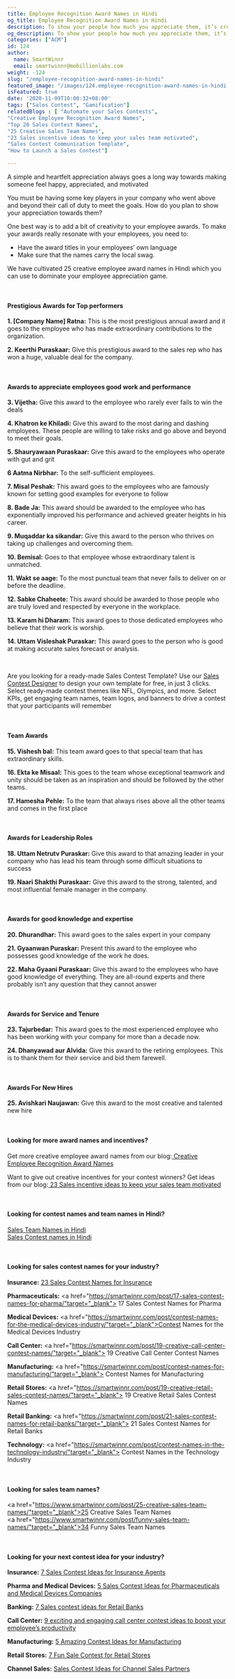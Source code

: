 ```yaml
---
title: Employee Recognition Award Names in Hindi
og_title: Employee Recognition Award Names in Hindi
description: To show your people how much you appreciate them, it’s crucial that you put in some thought and creativity into your employee recognition awards. Here’s a list of 25 creative employee award names in Hindi which you use to dominate your employee appreciation game.
og_description: To show your people how much you appreciate them, it’s crucial that you put in some thought and creativity into your employee recognition awards. Here’s a list of 25 creative employee award names in Hindi which you use to dominate your employee appreciation game.
categories: ["ACM"]
id: 124
author:
  name: SmartWinnr
  email: smartwinnr@mobillionlabs.com
weight: -124
slug: "/employee-recognition-award-names-in-hindi"
featured_image: "/images/124.employee-recognition-award-names-in-hindi.jpg"
isFeatured: true
date: '2020-11-09T10:00:32+08:00'
tags: ["Sales Contest", "Gamification"]
relatedBlogs : [ "Automate your Sales Contests",
"Creative Employee Recognition Award Names",
"Top 20 Sales Contest Names",
"25 Creative Sales Team Names",
"23 Sales incentive ideas to keep your sales team motivated",
"Sales Contest Communication Template", 
"How to Launch a Sales Contest"]

---
```


A simple and heartfelt appreciation always goes a long way towards making someone feel happy, appreciated, and motivated

You must be having some key players in your company who went above and beyond their call of duty to meet the goals. How do you plan to show your appreciation towards them? 

One best way is to add a bit of creativity to your employee awards. To make your awards really resonate with your employees, you need to:

* Have the award titles in your employees’ own language
* Make sure that the names carry the local swag.

We have cultivated 25 creative employee award names in Hindi which you can use to dominate your employee appreciation game. 

<br>

<div>
  <h4><b>Prestigious Awards for Top performers</b></h4>
</div>

**1. [Company Name] Ratna:** This is the most prestigious annual award and it goes to the employee who has made extraordinary contributions to the organization.

**2. Keerthi Puraskaar:** Give this prestigious award to the sales rep who has won a huge, valuable deal for the company.

<br>
<div>
  <h4><b>Awards to appreciate employees good work and performance</b></h4>
</div>

**3. Vijetha:** Give this award to the employee who rarely ever fails to win the deals

**4. Khatron ke Khiladi:** Give this award to the most daring and dashing employees. These people are willing to take risks and go above and beyond to meet their goals.

**5. Shauryawaan Puraskaar:** Give this award to the employees who operate with gut and grit

**6 Aatma Nirbhar:** To the self-sufficient employees.

**7. Misal Peshak:** This award goes to the employees who are famously known for setting good examples for everyone to follow

**8. Bade Ja:** This award should be awarded to the employee who has exponentially improved his performance and achieved greater heights in his career.

**9. Muqaddar ka sikandar:** Give this award to the person who thrives on taking up challenges and overcoming them.

**10. Bemisal:** Goes to that employee whose extraordinary talent is unmatched.

**11. Wakt se aage:** To the most punctual team that never fails to deliver on or before the deadline.

**12. Sabke Chaheete:** This award should be awarded to those people who are truly loved and respected by everyone in the workplace.

**13. Karam hi Dharam:** This award goes to those dedicated employees who believe that their work is worship.

**14. Uttam Visleshak Puraskar:** This award goes to the person who is good at making accurate sales forecast or analysis.

<br>

<div class="ml_pro_tip ml-margin-top10 ml-margin-bottom10">
  <p>Are you looking for a ready-made Sales Contest Template? Use our <a href="https://tools.smartwinnr.com/sales-contest-template/industry" target="_blank"> Sales Contest Designer</a> to design your own template for free, in just 3 clicks. Select ready-made contest themes like NFL, Olympics, and more. Select KPIs, get engaging team names, team logos, and banners to drive a contest that your participants will remember</p>
</div>

<br>

<div>
  <h4><b>Team Awards</b></h4>
</div>

**15. Vishesh bal:** This team award goes to that special team that has extraordinary skills.

**16. Ekta ke Misaal:** This goes to the team whose exceptional teamwork and unity should be taken as an inspiration and should be followed by the other teams.

**17. Hamesha Pehle:** To the team that always rises above all the other teams and comes in the first place

<br>

<div>
  <h4><b>Awards for Leadership Roles</b></h4>
</div>

**18. Uttam Netrutv Puraskar:** Give this award to that amazing leader in your company who has lead his team through some difficult situations to success

**19. Naari Shakthi Puraskaar:** Give this award to the strong, talented, and most influential female manager in the company.

<br>

<div>
  <h4><b>Awards for good knowledge and expertise</b></h4>
</div>

**20. Dhurandhar:** This award goes to the sales expert in your company

**21. Gyaanwan Puraskar:** Present this award to the employee who possesses good knowledge of the work he does.

**22. Maha Gyaani Puraskaar:** Give this award to the employees who have good knowledge of everything. They are all-round experts and there probably isn’t any question that they cannot answer

<br>
<div>
  <h4><b>Awards for Service and Tenure</b></h4>
</div>

**23. Tajurbedar:** This award goes to the most experienced employee who has been working with your company for more than a decade now.

**24. Dhanyawad aur Alvida:** Give this award to the retiring employees. This is to thank them for their service and bid them farewell.

<br>
<div>
  <h4><b>Awards For New Hires</b></h4>
</div>

**25. Avishkari Naujawan:** Give this award to the most creative and talented new hire

<br>

#### **Looking for more award names and incentives?**

Get more creative employee award names from our blog:<a href="https://smartwinnr.com/post/creative-employee-recognition-award-names/" target="_blank"> Creative Employee Recognition Award Names</a>

Want to give out creative incentives for your contest winners? Get ideas from our blog:<a href="https://www.smartwinnr.com/post/sales-incentive-ideas-to-keep-your-sales-team-motivated/"> 23 Sales incentive ideas to keep your sales team motivated </a>

<br>

#### **Looking for contest names and team names in Hindi?**

<a href="https://smartwinnr.com/post/sales-team-names-in-hindi/" target="_blank">Sales Team Names in Hindi</a>
<br>
<a href="https://smartwinnr.com/post/sales-contest-names-in-hindi/" target="_blank">Sales Contest names in Hindi</a>

<br>

#### **Looking for sales contest names for your industry?**

**Insurance:** <a href="https://www.smartwinnr.com/post/sales-contests-for-the-insurance-agents/" target="_blank">23 Sales Contest Names for Insurance</a>

**Pharmaceuticals:** <a href="https://smartwinnr.com/post/17-sales-contest-names-for-pharma/"target="_blank"> 17 Sales Contest Names for Pharma</a>

**Medical Devices:** <a href="https://smartwinnr.com/post/contest-names-for-the-medical-devices-industry/"target="_blank">Contest Names for the Medical Devices Industry</a>

**Call Center:** <a href="https://smartwinnr.com/post/19-creative-call-center-contest-names/"target="_blank"> 19 Creative Call Center Contest Names</a>

**Manufacturing:** <a href="https://smartwinnr.com/post/contest-names-for-manufacturing/"target="_blank"> Contest Names for Manufacturing </a>

**Retail Stores:** <a href="https://smartwinnr.com/post/19-creative-retail-sales-contest-names/"target="_blank"> 19 Creative Retail Sales Contest Names</a>

**Retail Banking:** <a href="https://smartwinnr.com/post/21-sales-contest-names-for-retail-banks/"target="_blank"> 21 Sales Contest Names for Retail Banks</a>

**Technology:** <a href="https://smartwinnr.com/post/contest-names-in-the-technology-industry/"target="_blank"> Contest Names in the Technology Industry </a>

<br>

#### **Looking for sales team names?**

<a href="https://www.smartwinnr.com/post/25-creative-sales-team-names/"target="_blank">25 Creative Sales Team Names</a><br>
<a href="https://www.smartwinnr.com/post/funny-sales-team-names/"target="_blank">34 Funny Sales Team Names</a>

<br>

#### **Looking for your next contest idea for your industry?**

**Insurance:** <a href="https://www.smartwinnr.com/post/sales-contests-for-the-insurance-agents/" target="_blank">7 Sales Contest Ideas for Insurance Agents</a>

**Pharma and Medical Devices:** <a href="https://www.smartwinnr.com/post/5-sales-contests-for-pharma-and-medical-device-companies/" target="_blank"> 5 Sales Contest Ideas for Pharmaceuticals and Medical Devices Companies</a>

**Banking:** <a href="https://www.smartwinnr.com/post/7-sales-contests-for-retail-banks/" target="_blank"> 7 Sales contest ideas for Retail Banks</a>

**Call Center:** <a href="https://www.smartwinnr.com/post/9-exciting-and-engaging-call-center-contest-ideas-to-boost-your-employee-productivity/" target="_blank"> 9 exciting and engaging call center contest ideas to boost your employee’s productivity</a>

**Manufacturing:** <a href="https://www.smartwinnr.com/post/5-amazing-contest-ideas-for-manufacturing-units/" target="_blank"> 5 Amazing Contest Ideas for Manufacturing</a>

**Retail Stores:** <a href="https://www.smartwinnr.com/post/7-fun-sales-contests-for-retail-stores/" target="_blank"> 7 Fun Sale Contest for Retail Stores </a>

**Channel Sales:** <a href="https://www.smartwinnr.com/post/sales-contest-ideas-for-channel-sales-partners/" target="_blank"> Sales Contest Ideas for Channel Sales Partners</a>
